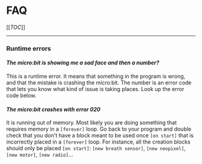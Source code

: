# FAQ

[[_TOC_]]

----

### Runtime errors

#### *The micro:bit is showing me a sad face and then a number?*

This is a runtime error. It means that something in the program is wrong, and that the mistake is crashing the micro:bit. The number is an error code that lets you know what kind of issue is taking places. Look up the error code below.

#### *The micro:bit crashes with error 020*

It is running out of memory. Most likely you are doing something that requires memory in a `[forever]` loop. Go back to your program and double check that you don't have a block meant to be used once `[on start]` that is incorrectly placed in a `[forever]` loop. For instance, all the creation blocks should only be placed `[on start]`: `[new breath sensor]`, `[new neopixel]`, `[new motor]`, `[new radio]`...

